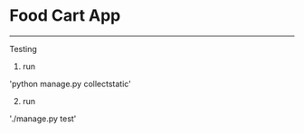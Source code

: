 # Food Cart App

---

Testing

1. run

'python manage.py collectstatic'

2. run

'./manage.py test'
